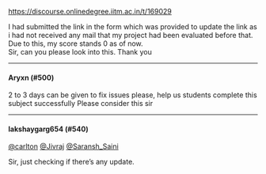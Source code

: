 https://discourse.onlinedegree.iitm.ac.in/t/169029

I had submitted the link in the form which was provided to update the link as i had not received any mail that my project had been evaluated before that.<br/>
Due to this, my score stands 0 as of now.<br/>
Sir, can you please look into this. Thank you</p><hr>

<h4>Aryxn (#500)</h4>
<p>2 to 3 days can be given to fix issues please, help us students complete this subject successfully  Please consider this sir</p><hr>

<h4>lakshaygarg654 (#540)</h4>
<p><a class="mention" href="/u/carlton">@carlton</a> <a class="mention" href="/u/jivraj">@Jivraj</a> <a class="mention" href="/u/saransh_saini">@Saransh_Saini</a></p>
<p>Sir, just checking if there’s any update.